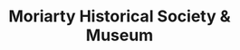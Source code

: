 ---
layout: repo
title: "Moriarty Historical Society & Museum"
id: 23933
permalink: repos/23933/
---